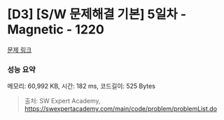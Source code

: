 # [D3] [S/W 문제해결 기본] 5일차 - Magnetic - 1220 

[문제 링크](https://swexpertacademy.com/main/code/problem/problemDetail.do?contestProbId=AV14hwZqABsCFAYD) 

### 성능 요약

메모리: 60,992 KB, 시간: 182 ms, 코드길이: 525 Bytes



> 출처: SW Expert Academy, https://swexpertacademy.com/main/code/problem/problemList.do